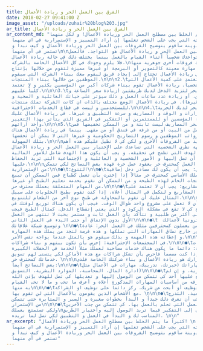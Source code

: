 ```yaml
---
title: الفرق بين العمل الحر و ريادة الأعمال
date: 2018-02-27 09:41:00 Z
image_asset: "/uploads/zuhair%20blog%203.jpg"
ar_title: الفرق بين العمل الحر و ريادة الأعمال
ar_content_md: "كثيراً ما يتم الخلط بين مصطلح العمل الحر وريادة الأعمال! و لكل منهما
  خواصه و مهاراته التي يجب على الشخص تعلمها إن أراد التمييز و الإستمرارية في اي منهما.
  في هذه التدوينة سأقوم بتوضيح الفروقات بين العمل الحر وريادة الأعمال و كيف تبدا و
  تستمر في أي منهما\n\nأكبر الفوارق بين العمل الحر و ريادة الأعمال هو التواجد. فالعمل
  الحر معتمد على تواجدك شخصياً أثناء القيام بالعمل بينما يختلف ذلك في حالة ريادة الأعمال
  فلا يلزم وجودك في كل الأعمال الخاصة بالشركة.\nو هناك فروقات أخرى جوهرية منها:\n\n\n1.\tالعمل
  الحر يحتاج إلى مهارة معينة كالتصوير أو البرمجة أو غيرها مميزة لتقوم من خلالها بإنتاج
  عمل لغيرك. في ريادة الأعمال تحتاج إلى إيجاد فريق ليقوم معك ببناء الشركة التي سيقوم
  الموظفين من خلالها ببناء المنتجات.\n\n\n2.\tالعمل الحر تعتمد على كمية الأعمال التي
  تقوم بها شخصياً. ريادة الأعمال تقوم ببناء شركات أكبر من المؤسسين بكثير و لا تعتمد
  كلياً عليهم.\n\n\n3.\tفي العمل الحر لتزيد الدخل لديك طريقتين (زيادة سعر الساعة و
  ذلك لحد معين، أو زيادة عدد ساعات العمل و ذلك سيؤثر على حياتك العائلية و الصحية و
  الاجتماعية و غيرها). في ريادة الأعمال الوضع مختلف بالذات ان كانت الشركة تملك منتجات
  للمستخدمين و ليست في قطاع الخدمات الاحترافية.\n\n\n4.\tفي العمل الحر لديك الحرية
  التامة في القرارات و الوقت و المصاريف و سرعة التطبيق و غيرها. في ريادة الأعمال عليك
  أن تعود للشركاء المؤسسين أو للمستثمرين أو التفكير في الفريق الذي يتأثر بهذا التغيير
  وأخذ آرائهم.\n\n\n5.\tفي العمل الحر المصاريف ليست ثابتة و من الممكن تخفيضها فمن
  الممكن أن تعمل من البيت أو من غرفة في فندق أو من مقهى. بينما في ريادة الأعمال هناك
  مصاريف ثابتة كرواتب الموظفين و رسوم التصاريح الحكومية و غيرها التي لا يمكن أن تخفضها
  بتلك السهولة.\n\n\nهنالك العديد من الفروقات الأخرى و لكن كي لا نطيل عليكم هذه أهم
  الفروقات من وجهة نظري الشخصية التي تساعدك على الإختيار بين العمل الحر و ريادة الأعمال
  واضعاً في بالك الهدف التي تطمح في تحقيقه. و يجب أن يكون هذا الهدف شامل للأمور المالية
  التي تريد أن تصل إليها و الأمور الشخصية و العائلية و الإجتماعية التي تريد الحفاظ
  عليها.\n\n\nإن كان قرارك العمل كمحترف حر بعقود عمل حرة فهذه بعض النصائح لكي تتمكن
  من الإستمرارية:\n\n●\t:التنوع\n\n●\tتنوع مصادر الدخل: يجب أن يكون لك مصادر دخل إضافية
  مرتبطة بعملك الأساسي كمحترف حر مثالاً إذا إخترت بأن تعمل كطباخ فمن الممكن أن تبيع
  أيضاً المنتجات الخام لهذه الطبخة و من الممكن أن نقوم بخدمة تعليم الطبخ أو غيرها
  من المهام المتعلقة بعملك محترف حر.\n\n\n●\tتنوع نوع المشاريع: يجب أن لا تعتمد على
  نوع واحد من المشاريع و لنكمل في المثال أعلاه. إذا كنت تقوم بطبخ الحلويات على سبيل
  المثال عليك أن تقوم بالمحاولة في طبخ نوع أخر من الطعام للتنويع.\n\n\n●\tتنوع توزيع
  الوقت: يجب أن لا تعمل على مشروع واحد طوال الوقت. فيجب أن يكون هناك توزيع لوقتك في
  أكثر من مشروع كي لا تقع في مشكلة الركود و الذي يعني إنقطاع الدخل. كمثال الطبخ فيجب
  أن تعمل على أكثر من طلبية و تتأكد بأن العمل ثابت و مستمر بحيث لا تنتهي من العمل
  الأول بدون الإتفاق أو حتى البدء في العمل الثاني\n\n\n●\t  التسويق إلكترونيا لأعمالك
  وتوسيع شبكة علاقاتك \n\n●\tالتعاون مع من يعملون كمحترفين مثلك في العمل الحر: عادة
  ما يطلب منك أمور خارج نطاق المهارات التي تملكها و هذه فرصة لتجد من يملك هذه المهارة
  و إعطائه هذه المهمة و بذلك سيقوم هو بالمثل عندما يواجه نفس الأمر.\n\n\n●\tالتواجد
  في المجتمعات الإحترافية: إحرص بأن تكون بينهم و بناء شراكات.\n\n\n●\tمن خلال الخدمات
  المصاحبة: دائما ما يكون هناك خدمات مصاحبة لعملك مثلاً الخدمة في الحفلات الكبيرة
  أو الطباعة إذا كنت مصصماً فاحرص بأن تشكل شراكات مع هذه الأماكن لكي يتسنى لهم تسويق
  خدماتك كمحترف حر. \n\n\nأما إذا كان قرارك هو ريادة الأعمال و بناء شركتك الخاصة فلدي
  بعض النصائح أيضاً:\n\n\n●\tقم بقياس مهاراتك (خبرتك، تدريبك، مهارات في الأعمال مثل
  ادارة المال، المحاسبة، الموارد البشرية، التسويق)\n\n\n●\tضع خطة تجارية. و إن لم
  يطلع عليها أحد كي تتمكن من الوصول إليها و تعديلها كي تصل للهدف بإذن الله\n\n\n●\tتعلم
  ما لا تعرفه من أساسيات المهارات المذكورة أعلاه و أعرف ما تحب و ما لا تحب القيام
  به منها\n\n\n●\tإبدأ في التوظيف أو أبحث عن شريك. ركز دائماً على توظيف او الشراكة
  مع الأشخاص الذين يقومون بالأعمال التي لن تقوم بها. \n\n\n●\tالتدرج في التنفيذ. التدرج
  سنة كونية فيجب أن تعرف ذلك جيداً و البدأ بخطوات صغيرة و الصبر و المثابرة حتى تتمكن
  من الإستمرار\n\n\n●\tإبني بيئة العمل التي تحلم بالعمل بها. كي تتمكن من جذب الآخرين
  ولكي تستمتع بعملك\nليس عليك الآن إلى التفكير فيما تريد الوصول إليه وأختيار الطريق
  المناسب لك و البدأ في العمل و التطبيق لكي تصل لما تريده. \n\n"
ar_excerpt: "كثيراً ما يتم الخلط بين مصطلح العمل الحر وريادة الأعمال! \nو لكل منهما
  خواصه و مهاراته التي يجب على الشخص تعلمها إن أراد التمييز و الإستمرارية في اي منهما.
  في هذه التدوينة سأقوم بتوضيح الفروقات بين العمل الحر وريادة الأعمال و كيف تبدأ و
  تستمر في أي منهما"
---
```


